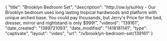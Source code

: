 {
    "title": "Brooklyn Bedroom Set",
    "description": "http:\/\/ow.ly\/suHxy - Our Brooklyn bedroom uses long lasting tropical hardwoods and platform with unique arched base. You could pay thousands, but Jerry's Price for the bed, dresser, mirror and nightstand is only $999!",
    "videoid": "139161",
    "date_created": "1389721093",
    "date_modified": "1418181141",
    "type": "captivate",
    "layout": "video",
    "url": "\/v\/brooklyn-bedroom-set\/139161"
}